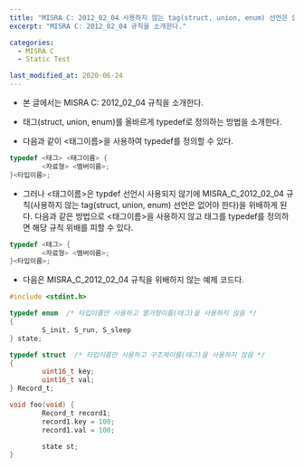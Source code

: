 ```yaml
---
title: "MISRA C: 2012_02_04 사용하지 않는 tag(struct, union, enum) 선언은 없어야 한다."
excerpt: "MISRA C: 2012_02_04 규칙을 소개한다."

categories:
  - MISRA C
  - Static Test

last_modified_at: 2020-06-24
---
```

- 본 글에서는 MISRA C: 2012_02_04 규칙을 소개한다.
- 태그(struct, union, enum)를 올바르게 typedef로 정의하는 방법을 소개한다.

- 다음과 같이 <태그이름>을 사용하여 typedef를 정의할 수 있다.

```c
typedef <태그> <태그이름> {
       	<자료형> <멤버이름>;
}<타입이름>;
```

- 그러나 <태그이름>은 typdef 선언시 사용되지 않기에 MISRA_C_2012_02_04 규칙(사용하지 않는 tag(struct, union, enum) 선언은 없어야 한다)을 위배하게 된다. 다음과 같은 방법으로 <태그이름>을 사용하지 않고 태그를 typedef를 정의하면 해당 규칙 위배를 피할 수 있다.

```c
typedef <태그> {
       	<자료형> <멤버이름>;
}<타입이름>;
```

- 다음은 MISRA_C_2012_02_04 규칙을 위배하지 않는 예제 코드다.

```c
#include <stdint.h>

typedef enum  /* 타입이름만 사용하고 열거형이름(태그)을 사용하지 않음 */
{
       	S_init, S_run, S_sleep
} state;

typedef struct  /* 타입이름만 사용하고 구조체이름(태그)을 사용하지 않음 */
{
       	uint16_t key;
       	uint16_t val;
} Record_t;

void foo(void) {
       	Record_t record1;
       	record1.key = 100;
       	record1.val = 100;

       	state st;
}
```
